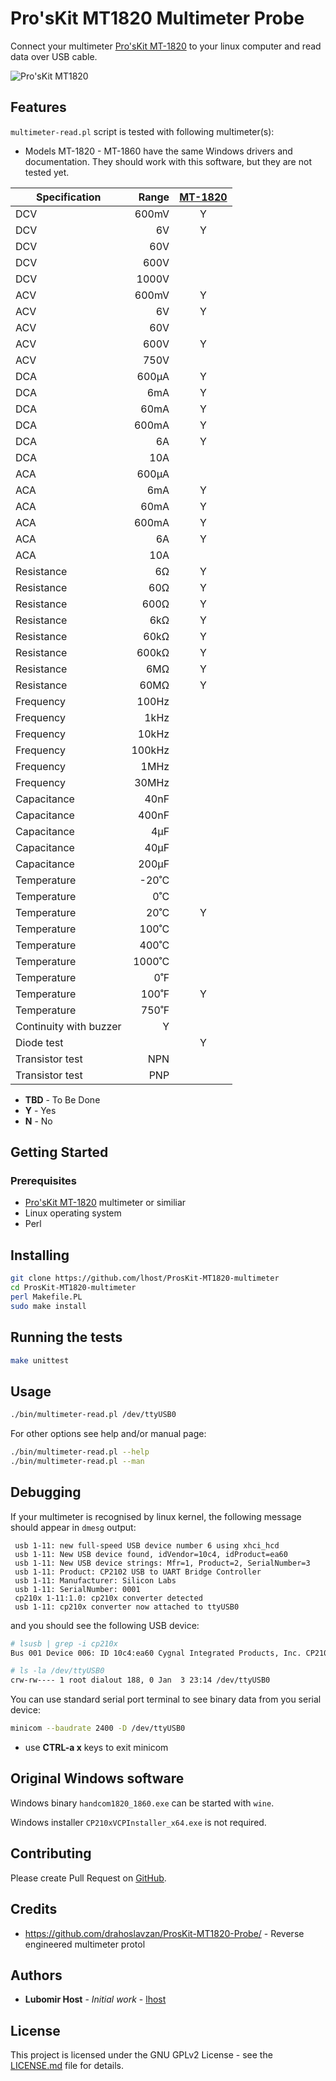 # Pro'sKit MT1820 Multimeter Probe

Connect your multimeter [Pro'sKit MT-1820](https://www.prokits.com.tw/Product/MT-1820/) to your linux computer and read data over USB cable.

![Pro'sKit MT1820](https://ref.prokits.com.tw/ProductPic/MT-1820/1/20180531174031219179.jpg)

## Features

`multimeter-read.pl` script is tested with following multimeter(s):

- Models MT-1820 - MT-1860 have the same Windows drivers and documentation. They should work with this software, but they are not tested yet.

| Specification	| Range	| [MT-1820](https://www.prokits.com.tw/Product/MT-1820/)	|
|---			|---:	|:---:		|
| DCV			| 600mV	| Y			|
| DCV			| 6V	| Y			|
| DCV			| 60V	| 			|
| DCV			| 600V	| 			|
| DCV			| 1000V	| 			|
| ACV			| 600mV	| Y			|
| ACV			| 6V	| Y			|
| ACV			| 60V	| 			|
| ACV			| 600V	| Y			|
| ACV			| 750V	| 			|
| DCA			| 600μA	| Y			|
| DCA			| 6mA	| Y			|
| DCA			| 60mA	| Y			|
| DCA			| 600mA	| Y			|
| DCA			| 6A	| Y			|
| DCA			| 10A	|  			|
| ACA			| 600μA	|  			|
| ACA			| 6mA	| Y			|
| ACA			| 60mA	| Y			|
| ACA			| 600mA	| Y			|
| ACA			| 6A	| Y			|
| ACA			| 10A	|  			|
| Resistance	| 6Ω	| Y			|
| Resistance	| 60Ω	| Y			|
| Resistance	| 600Ω	| Y			|
| Resistance	| 6kΩ	| Y			|
| Resistance	| 60kΩ	| Y			|
| Resistance	| 600kΩ	| Y			|
| Resistance	| 6MΩ	| Y			|
| Resistance	| 60MΩ	| Y			|
| Frequency		| 100Hz	| 			|
| Frequency		| 1kHz	| 			|
| Frequency		| 10kHz	| 			|
| Frequency		| 100kHz	| 			|
| Frequency		| 1MHz		| 			|
| Frequency		| 30MHz		| 			|
| Capacitance	| 40nF		| 			|
| Capacitance	| 400nF		| 			|
| Capacitance	| 4μF		| 			|
| Capacitance	| 40μF		| 			|
| Capacitance	| 200μF		| 			|
| Temperature	| -20˚C		| 			|
| Temperature	| 0˚C		| 			|
| Temperature	| 20˚C		| Y			|
| Temperature	| 100˚C		| 			|
| Temperature	| 400˚C		| 			|
| Temperature	| 1000˚C	| 			|
| Temperature	| 0˚F		| 			|
| Temperature	| 100˚F		| Y			|
| Temperature	| 750˚F		| 			|
| Continuity with buzzer		| Y		| 			|
| Diode test		| 		| Y			|
| Transistor test	| NPN	| 			|
| Transistor test	| PNP	| 			|


- **TBD** - To Be Done
- **Y** - Yes
- **N** - No

## Getting Started

### Prerequisites

- [Pro'sKit MT-1820](https://www.prokits.com.tw/Product/MT-1820/) multimeter or similiar
- Linux operating system
- Perl

## Installing

```bash
git clone https://github.com/lhost/ProsKit-MT1820-multimeter
cd ProsKit-MT1820-multimeter
perl Makefile.PL
sudo make install
```

## Running the tests

```bash
make unittest
```

## Usage

```bash
./bin/multimeter-read.pl /dev/ttyUSB0
```

For other options see help and/or manual page:

```bash
./bin/multimeter-read.pl --help
./bin/multimeter-read.pl --man
```


## Debugging

If your multimeter is recognised by linux kernel, the following message should appear in `dmesg` output:

     usb 1-11: new full-speed USB device number 6 using xhci_hcd
     usb 1-11: New USB device found, idVendor=10c4, idProduct=ea60
     usb 1-11: New USB device strings: Mfr=1, Product=2, SerialNumber=3
     usb 1-11: Product: CP2102 USB to UART Bridge Controller
     usb 1-11: Manufacturer: Silicon Labs
     usb 1-11: SerialNumber: 0001
     cp210x 1-11:1.0: cp210x converter detected
     usb 1-11: cp210x converter now attached to ttyUSB0

and you should see the following USB device:

```bash
# lsusb | grep -i cp210x
Bus 001 Device 006: ID 10c4:ea60 Cygnal Integrated Products, Inc. CP210x UART Bridge / myAVR mySmartUSB light

# ls -la /dev/ttyUSB0
crw-rw---- 1 root dialout 188, 0 Jan  3 23:14 /dev/ttyUSB0
```
You can use standard serial port terminal to see binary data from you serial device:

```bash
minicom --baudrate 2400 -D /dev/ttyUSB0
```
- use **CTRL-a x** keys to exit minicom

## Original Windows software

Windows binary `handcom1820_1860.exe` can be started with `wine`.

Windows installer `CP210xVCPInstaller_x64.exe` is not required.

## Contributing

Please create Pull Request on [GitHub](https://github.com/lhost/ProsKit-MT1820-multimeter).

## Credits

- https://github.com/drahoslavzan/ProsKit-MT1820-Probe/ - Reverse engineered multimeter protol

## Authors

* **Lubomir Host** - *Initial work* - [lhost](https://github.com/lhost)

## License

This project is licensed under the GNU GPLv2 License - see the [LICENSE.md](LICENSE.md) file for details.
